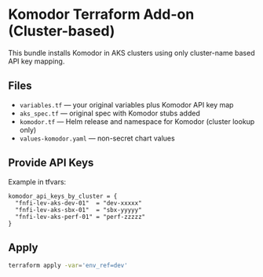 # Komodor Terraform Add-on (Cluster-based)

This bundle installs Komodor in AKS clusters using only cluster-name based API key mapping.

## Files
- `variables.tf`         — your original variables plus Komodor API key map
- `aks_spec.tf`          — original spec with Komodor stubs added
- `komodor.tf`           — Helm release and namespace for Komodor (cluster lookup only)
- `values-komodor.yaml`  — non-secret chart values

## Provide API Keys
Example in tfvars:
```hcl
komodor_api_keys_by_cluster = {
  "fnfi-lev-aks-dev-01"  = "dev-xxxxx"
  "fnfi-lev-aks-sbx-01"  = "sbx-yyyyy"
  "fnfi-lev-aks-perf-01" = "perf-zzzzz"
}
```

## Apply
```bash
terraform apply -var='env_ref=dev'
```
